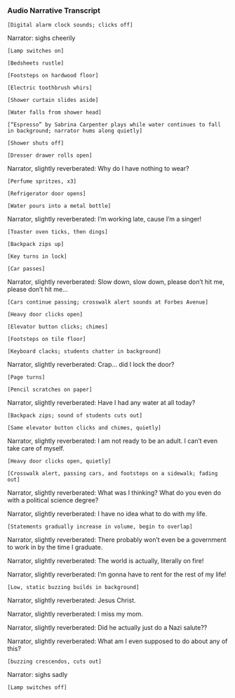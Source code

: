 ### Audio Narrative Transcript

	[Digital alarm clock sounds; clicks off]

Narrator: sighs cheerily

	[Lamp switches on]

	[Bedsheets rustle]

	[Footsteps on hardwood floor]

	[Electric toothbrush whirs] 

	[Shower curtain slides aside]

	[Water falls from shower head]

	[“Espresso” by Sabrina Carpenter plays while water continues to fall in background; narrator hums along quietly]

	[Shower shuts off]

	[Dresser drawer rolls open]

Narrator, slightly reverberated: Why do I have nothing to wear?

	[Perfume spritzes, x3]

	[Refrigerator door opens]

	[Water pours into a metal bottle]

Narrator, slightly reverberated: I’m working late, cause I’m a singer!

	[Toaster oven ticks, then dings]

	[Backpack zips up]

	[Key turns in lock]

	[Car passes]

Narrator, slightly reverberated: Slow down, slow down, please don’t hit me, please don’t hit me… 

	[Cars continue passing; crosswalk alert sounds at Forbes Avenue]

	[Heavy door clicks open]

	[Elevator button clicks; chimes]

	[Footsteps on tile floor]

	[Keyboard clacks; students chatter in background]

Narrator, slightly reverberated: Crap… did I lock the door?

	[Page turns]

	[Pencil scratches on paper]

Narrator, slightly reverberated: Have I had any water at all today?

	[Backpack zips; sound of students cuts out]

	[Same elevator button clicks and chimes, quietly]

Narrator, slightly reverberated: I am not ready to be an adult. I can’t even take care of myself.

	[Heavy door clicks open, quietly]

	[Crosswalk alert, passing cars, and footsteps on a sidewalk; fading out]

Narrator, slightly reverberated: What was I thinking? What do you even do with a political science degree?

Narrator, slightly reverberated: I have no idea what to do with my life.

	[Statements gradually increase in volume, begin to overlap]

Narrator, slightly reverberated: There probably won’t even be a government to work in by the time I graduate.

Narrator, slightly reverberated: The world is actually, literally on fire!

Narrator, slightly reverberated: I’m gonna have to rent for the rest of my life!

	[Low, static buzzing builds in background]

Narrator, slightly reverberated: Jesus Christ.

Narrator, slightly reverberated: I miss my mom.

Narrator, slightly reverberated: Did he actually just do a Nazi salute??

Narrator, slightly reverberated: What am I even supposed to do about any of this?

	[buzzing crescendos, cuts out]

Narrator: sighs sadly

	[Lamp switches off]
